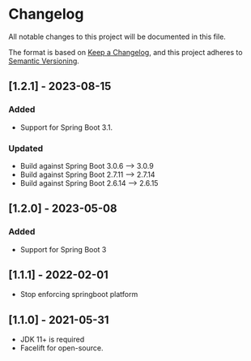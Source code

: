 # Changelog

All notable changes to this project will be documented in this file.

The format is based on [Keep a Changelog](https://keepachangelog.com/en/1.0.0/), and this project adheres
to [Semantic Versioning](https://semver.org/spec/v2.0.0.html).

## [1.2.1] - 2023-08-15

### Added

* Support for Spring Boot 3.1.

### Updated

* Build against Spring Boot 3.0.6  --> 3.0.9
* Build against Spring Boot 2.7.11 --> 2.7.14
* Build against Spring Boot 2.6.14 --> 2.6.15

## [1.2.0] - 2023-05-08

### Added

* Support for Spring Boot 3

## [1.1.1] - 2022-02-01

* Stop enforcing springboot platform

## [1.1.0] - 2021-05-31

* JDK 11+ is required
* Facelift for open-source.
